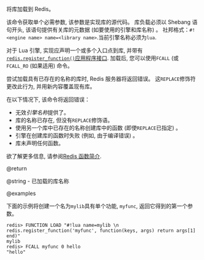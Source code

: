 将库加载到 Redis。

该命令获取单个必需参数, 该参数是实现库的源代码。
库负载必须以 Shebang 语句开头, 该语句提供有关库的元数据 (如要使用的引擎和库名称) 。
社邦格式：`#!<engine name> name=<library name>`.当前引擎名称必须为`lua`.

对于 Lua 引擎, 实现应声明一个或多个入口点到库, 并带有[`redis.register_function()`应用程序接口](/topics/lua-api#redis.register_function).
加载后, 您可以使用`FCALL` (或`FCALL_RO` (如果适用) 命令。

尝试加载具有已存在的名称的库时, Redis 服务器将返回错误。
这`REPLACE`修饰符更改此行为, 并用新内容覆盖现有库。

在以下情况下, 该命令将返回错误：

*   无效*引擎名称*提供了。
*   库的名称已存在, 但没有`REPLACE`修饰语。
*   使用另一个库中已存在的名称创建库中的函数 (即使`REPLACE`已指定) 。
*   引擎在创建库的函数时失败 (例如, 由于编译错误) 。
*   库未声明任何函数。

欲了解更多信息, 请参阅[Redis 函数简介](/topics/functions-intro).

@return

@string - 已加载的库名称

@examples

下面的示例将创建一个名为`mylib`具有单个功能, `myfunc`, 返回它得到的第一个参数。

    redis> FUNCTION LOAD "#!lua name=mylib \n redis.register_function('myfunc', function(keys, args) return args[1] end)"
    mylib
    redis> FCALL myfunc 0 hello
    "hello"
